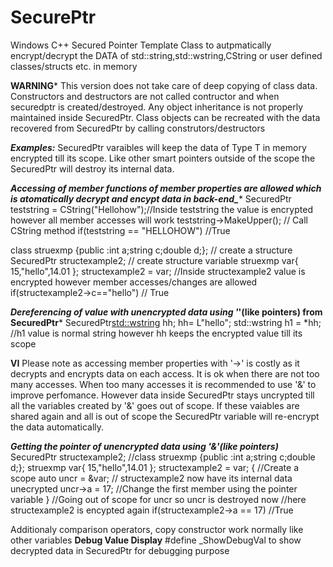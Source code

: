 # SecurePtr
Windows C++ Secured Pointer Template Class to autpmatically encrypt/decrypt the DATA of std::string,std::wstring,CString or user defined classes/structs etc. in memory

 ****WARNING***** 
     This version does not take care of deep copying of class data.
     Constructors and destructors are not called contructor and when securedptr is created/destroyed.
     Any object inheritance is not properly maintained inside SecuredPtr.
     Class objects can be recreated with the data recovered from SecuredPtr by calling construtors/destructors
   
***Examples:***
  SecuredPtr<T> varaibles will keep the data of Type T in memory encrypted till its scope.
  Like other smart pointers outside of the scope the SecuredPtr will destroy its internal data.

***Accessing of member functions of member properties are allowed which is atomatically decrypt and encypt data in back-end_****
  SecuredPtr<CString> teststring  = CString("Hellohow");//Inside teststring the value is encrypted however all member accesses will work
  teststring->MakeUpper(); // Call CString method
  if(teststring == "HELLOHOW") //True

  class struexmp {public :int a;string c;double d;}; // create a structure
  SecuredPtr<struexmp> structexample2; // create structure variable
  struexmp var{ 15,"hello",14.01 };
  structexample2 = var; //Inside structexample2 value is encrypted however member accesses/changes are allowed
  if(structexample2->c=="hello") // True

  ***Dereferencing of value with unencrypted data using '*'(like pointers) from SecuredPtr***
  SecuredPtr<std::wstring> hh;
  hh= L"hello";
  std::wstring h1 = *hh; //h1 value is normal string however hh keeps the encrypted value till its scope
  
****VI****
  Please note as accessing member properties with '->' is costly as it decrypts and encrypts data on each access.
  It is ok when there are not too many accesses. When too many accesses it is recommended to use '&' to improve perfomance.
  However data inside SecuredPtr stays uncrypted till all the variables created by '&' goes out of scope.
  If these vaiables are shared again and all is out of scope the SecuredPtr variable will re-encrypt the data automatically.

  ***Getting the pointer of unencrypted data using '&'(like pointers)***
   SecuredPtr<struexmp> structexample2; //class struexmp {public :int a;string c;double d;};
  struexmp var{ 15,"hello",14.01 };
  structexample2 = var;
  {                     //Create a scope
     auto uncr = &var;  // structexample2 now have its internal data unecrypted
     uncr->a = 17;      //Change the first member using the pointer variable
  }                     //Going out of scope for uncr so uncr is destroyed now
      //here structexample2 is encypted again
  if(structexample2->a == 17) //True

  Additionaly comparison operators, copy constructor work normally like other variables
****Debug Value Display**** 
  #define _ShowDebugVal to show decrypted data in SecuredPtr for debugging purpose

